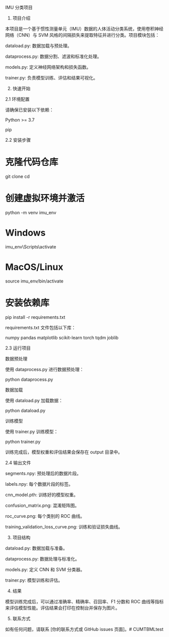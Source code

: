 IMU 分类项目

1. 项目介绍

本项目是一个基于惯性测量单元（IMU）数据的人体活动分类系统，使用卷积神经网络（CNN）与 SVM 风格的间隔损失来提取特征并进行分类。项目模块包括：

dataload.py: 数据加载与预处理。

dataprocess.py: 数据分割、滤波和标准化处理。

models.py: 定义神经网络架构和损失函数。

trainer.py: 负责模型训练、评估和结果可视化。

2. 快速开始

2.1 环境配置

请确保已安装以下依赖：

Python >= 3.7

pip

2.2 安装步骤

# 克隆代码仓库
git clone <repository-url>
cd <repository-folder>

# 创建虚拟环境并激活
python -m venv imu_env
# Windows
imu_env\Scripts\activate
# MacOS/Linux
source imu_env/bin/activate

# 安装依赖库
pip install -r requirements.txt

requirements.txt 文件包括以下库：

numpy
pandas
matplotlib
scikit-learn
torch
tqdm
joblib

2.3 运行项目

数据预处理

使用 dataprocess.py 进行数据预处理：

python dataprocess.py

数据加载

使用 dataload.py 加载数据：

python dataload.py

训练模型

使用 trainer.py 训练模型：

python trainer.py

训练完成后，模型权重和评估结果会保存在 output 目录中。

2.4 输出文件

segments.npy: 预处理后的数据片段。

labels.npy: 每个数据片段的标签。

cnn_model.pth: 训练好的模型权重。

confusion_matrix.png: 混淆矩阵图。

roc_curve.png: 每个类别的 ROC 曲线。

training_validation_loss_curve.png: 训练和验证损失曲线。

3. 项目结构

dataload.py: 数据加载与准备。

dataprocess.py: 数据处理与标准化。

models.py: 定义 CNN 和 SVM 分类器。

trainer.py: 模型训练和评估。

4. 结果

模型训练完成后，可以通过准确率、精确率、召回率、F1 分数和 ROC 曲线等指标来评估模型性能。评估结果会打印在控制台并保存为图片。

5. 联系方式

如有任何问题，请联系 [你的联系方式或 GitHub issues 页面]。# CUMTBMLtest
